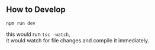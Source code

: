 ## How to Develop
```
npm run dev
```
this would run `tsc -watch`,  
it would watch for file changes and compile it immediately.  

